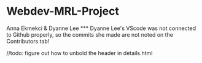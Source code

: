 # Webdev-MRL-Project
Anna Ekmekci & Dyanne Lee
*** Dyanne Lee's VScode was not connected to Github properly, so the commits she made are not noted on the Contributors tab!

//todo:
figure out how to unbold the header in details.html